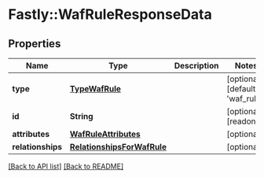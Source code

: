# Fastly::WafRuleResponseData

## Properties

| Name | Type | Description | Notes |
| ---- | ---- | ----------- | ----- |
| **type** | [**TypeWafRule**](TypeWafRule.md) |  | [optional][default to &#39;waf_rule&#39;] |
| **id** | **String** |  | [optional][readonly] |
| **attributes** | [**WafRuleAttributes**](WafRuleAttributes.md) |  | [optional] |
| **relationships** | [**RelationshipsForWafRule**](RelationshipsForWafRule.md) |  | [optional] |

[[Back to API list]](../../README.md#endpoints) [[Back to README]](../../README.md)

